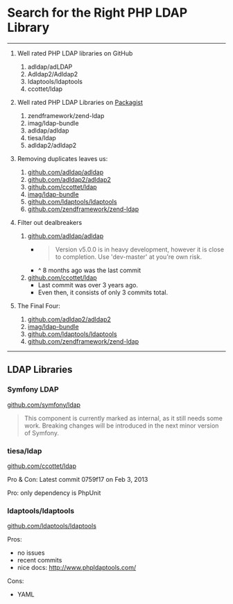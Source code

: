 # Search for the Right PHP LDAP Library

---

1. Well rated PHP LDAP libraries on GitHub

    1. adldap/adLDAP
    1. Adldap2/Adldap2
    1. ldaptools/ldaptools
    1. ccottet/ldap

1. Well rated PHP LDAP Libraries on [Packagist](https://packagist.org/search/?q=ldap)

    1. zendframework/zend-ldap
    1. imag/ldap-bundle
    1. adldap/adldap
    1. tiesa/ldap
    1. adldap2/adldap2

1. Removing duplicates leaves us:

    1. [github.com/adldap/adldap](https://github.com/adldap/adldap)
    1. [github.com/adldap2/adldap2](https://github.com/adldap2/adldap2)
    1. [github.com/ccottet/ldap](https://github.com/ccottet/ldap)
    1. [imag/ldap-bundle](https://github.com/BorisMorel/LdapBundle)
    1. [github.com/ldaptools/ldaptools](https://github.com/ldaptools/ldaptools)
    1. [github.com/zendframework/zend-ldap](https://github.com/zendframework/zend-ldap)

1. Filter out dealbreakers

    1.  [github.com/adldap/adldap](https://github.com/adldap/adldap)
        * > Version v5.0.0 is in heavy development, however it is close to completion. Use 'dev-master' at you're own risk.
        * ^ 8 months ago was the last commit
    1. [github.com/ccottet/ldap](https://github.com/ccottet/ldap)
        * Last commit was over 3 years ago.
        * Even then, it consists of only 3 commits total.


1. The Final Four:

    1. [github.com/adldap2/adldap2](https://github.com/adldap2/adldap2)
    1. [imag/ldap-bundle](https://github.com/BorisMorel/LdapBundle)
    1. [github.com/ldaptools/ldaptools](https://github.com/ldaptools/ldaptools)
    1. [github.com/zendframework/zend-ldap](https://github.com/zendframework/zend-ldap)




---

## LDAP Libraries

### Symfony LDAP

[github.com/symfony/ldap](https://github.com/symfony/ldap)

> This component is currently marked as internal, as it still needs some work. Breaking changes will be introduced in the next minor version of Symfony.

### tiesa/ldap

[github.com/ccottet/ldap](https://github.com/ccottet/ldap)

Pro & Con: Latest commit 0759f17  on Feb 3, 2013

Pro: only dependency is PhpUnit

### ldaptools/ldaptools

[github.com/ldaptools/ldaptools](https://github.com/ldaptools/ldaptools)

Pros:

* no issues
* recent commits
* nice docs: http://www.phpldaptools.com/

Cons:

* YAML
